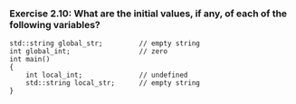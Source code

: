 ### Exercise 2.10: What are the initial values, if any, of each of the following variables?

    std::string global_str;         // empty string
    int global_int;                 // zero
    int main()
    {
        int local_int;              // undefined
        std::string local_str;      // empty string
    }

